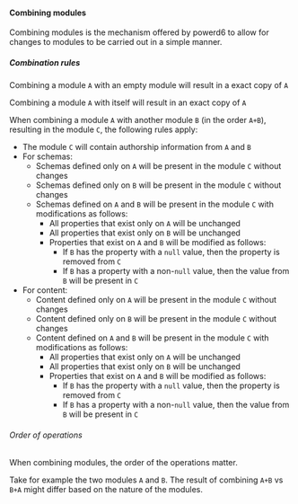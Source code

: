 #### Combining modules

Combining modules is the mechanism offered by powerd6 to allow for changes to modules to be carried out in a simple manner.

##### Combination rules

Combining a module `A` with an empty module will result in a exact copy of `A`

Combining a module `A` with itself will result in an exact copy of `A`

When combining a module `A` with another module `B` (in the order `A+B`), resulting in the module `C`, the following rules apply:

- The module `C` will contain authorship information from `A` and `B`
- For schemas:
    - Schemas defined only on `A` will be present in the module `C` without changes
    - Schemas defined only on `B` will be present in the module `C` without changes
    - Schemas defined on `A` and `B` will be present in the module `C` with modifications as follows:
        - All properties that exist only on `A` will be unchanged
        - All properties that exist only on `B` will be unchanged
        - Properties that exist on `A` and `B` will be modified as follows:
            - If `B` has the property with a `null` value, then the property is removed from `C`
            - If `B` has a property with a non-`null` value, then the value from `B` will be present in `C`
- For content:
    - Content defined only on `A` will be present in the module `C` without changes
    - Content defined only on `B` will be present in the module `C` without changes
    - Content defined on `A` and `B` will be present in the module `C` with modifications as follows:
        - All properties that exist only on `A` will be unchanged
        - All properties that exist only on `B` will be unchanged
        - Properties that exist on `A` and `B` will be modified as follows:
            - If `B` has the property with a `null` value, then the property is removed from `C`
            - If `B` has a property with a non-`null` value, then the value from `B` will be present in `C`

###### Order of operations

When combining modules, the order of the operations matter.

Take for example the two modules `A` and `B`. The result of combining `A+B` vs `B+A` might differ based on the nature of the modules.